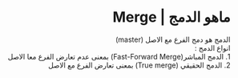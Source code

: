 ﻿# <div dir=rtl> ماهو الدمج | Merge</div>


<div dir=rtl>الدمج هو دمج الفرع مع الاصل (master)    </div>


<div dir=rtl>انواع الدمج :    </div>
<div dir=rtl>
 1.  الدمج المباشر(Fast-Forward Merge) بمعنى عدم تعارض الفرع معا الاصل
 <div dir=rtl>
 2. الدمج الحقيقي (True merge) بمعنى تعارض الفرع مع الاصل
 </div>
 </div>
 


